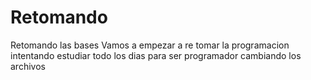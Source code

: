 # Retomando
Retomando las bases
Vamos a empezar a re tomar la programacion intentando estudiar todo los dias para ser programador
cambiando los archivos

